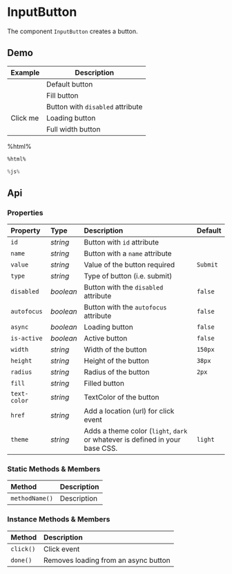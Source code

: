 # InputButton

The component `InputButton` creates a button.

## Demo

<table class="example">
  <thead>
    <tr>
      <th>Example</th>
      <th>Description</th>
    </tr>
  </thead>
  <tbody>
    <tr>
      <td><input-button></input-button></td>
      <td>
        <span id="button-example-tooltip-1">Default button</span>
      </td>
    </tr>
    <tr>
      <td><input-button fill="var(--accent)" text-color="white"></input-button></td>
      <td>
        <span id="button-example-tooltip-2">Fill button</span>
      </td>
    </tr>
    <tr>
      <td><input-button disabled="true"></input-button></td>
      <td>
        <span id="button-example-tooltip-3">Button with <code>disabled</code> attribute</span>
      </td>
    </tr>
    <tr>
      <td>
        <input-button
          async="true"
          id="loading-button-example"
          value="click-me">Click me
        </input-button>
      </td>
      <td>
        <span id="button-example-tooltip-4">Loading button</span>
      </td>
    </tr>
    <tr>
      <td><input-button width="100%"></input-button></td>
      <td>
        <span id="button-example-tooltip-5">Full width button</span>
      </td>
    </tr>
  </tbody>
</table>

%html%

```html
%html%
```

```js
%js%
```

## Api

### Properties

| Property | Type | Description | Default |
| :--- | :--- | :--- | :--- |
| `id` | *string* | Button with `id` attribute | |
| `name` | *string* | Button with a `name` attribute | |
| `value` | *string* | Value of the button <span class="req">required</span> | `Submit` |
| `type` | *string* | Type of button (i.e. submit) | |
| `disabled` | *boolean* | Button with the `disabled` attribute | `false` |
| `autofocus` | *boolean* | Button with the `autofocus` attribute | `false` |
| `async` | *boolean* | Loading button | `false` |
| `is-active` | *boolean* | Active button | `false` |
| `width` | *string* | Width of the button | `150px` |
| `height` | *string* | Height of the button | `38px` |
| `radius` | *string* | Radius of the button | `2px` |
| `fill` | *string* | Filled button |  |
| `text-color` | *string* | TextColor of the button |  |
| `href` | *string* | Add a location (url) for click event | |
| `theme` | *string* | Adds a theme color (`light`, `dark` or whatever is defined in your base CSS. | `light` |

### Static Methods & Members

| Method | Description |
| :--- | :--- |
| `methodName()` | Description |

### Instance Methods & Members

| Method | Description |
| :--- | :--- |
| `click()` | Click event |
| `done()` | Removes loading from an async button |
